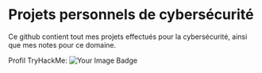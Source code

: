 # Projets personnels de cybersécurité 

Ce github contient tout mes projets effectués pour la cybersécurité, ainsi que mes notes pour ce domaine.

Profil TryHackMe: <img src="https://tryhackme-badges.s3.amazonaws.com/Maxibigmac.png" alt="Your Image Badge" />